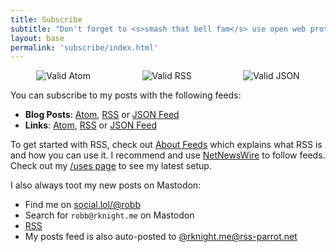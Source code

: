 ```yaml
---
title: Subscribe
subtitle: "Don't forget to <s>smash that bell fam</s> use open web protocols to get the latest updates"
layout: base
permalink: 'subscribe/index.html'
---
```


<div style="display: flex; align-items: center; justify-content: space-around;">
    <img src="/assets/img/buttons/valid-atom.png" alt="Valid Atom">
    <img src="/assets/img/buttons/valid-rss.png" alt="Valid RSS">
    <img src="/assets/img/buttons/valid-json.png" alt="Valid JSON">
</div>

You can subscribe to my posts with the following feeds:

- **Blog Posts**: [Atom](/subscribe/posts/atom.xml), [RSS](/subscribe/posts/rss.xml) or [JSON Feed](/subscribe/posts/feed.json)
- **Links**: [Atom](/subscribe/links/atom.xml), [RSS](/subscribe/links/rss.xml) or [JSON Feed](/subscribe/links/feed.json)

To get started with RSS, check out [About Feeds](https://aboutfeeds.com) which explains what RSS is and how you can use it. I recommend and use [NetNewsWire](https://netnewswire.com/) to follow feeds. Check out my [/uses page](/uses) to see my latest setup.

I also always toot my new posts on Mastodon:

- Find me on [social.lol/@robb](https://social.lol/@robb)
- Search for `robb@rknight.me` on Mastodon
- [RSS](https://social.lol/@robb.rss)
- My posts feed is also auto-posted to [@rknight.me@rss-parrot.net](https://rss-parrot.net/web/feeds/rknight.me)

